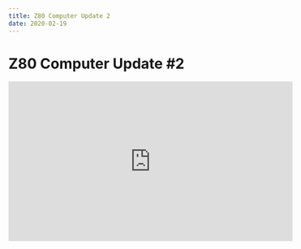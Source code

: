 ```yaml
---
title: Z80 Computer Update 2
date: 2020-02-19
---
```

# Z80 Computer Update #2
<iframe width="560" height="315" src="https://www.youtube.com/embed/45sy1QpXqVY" frameborder="0" allow="accelerometer; autoplay; encrypted-media; gyroscope; picture-in-picture" allowfullscreen></iframe>
